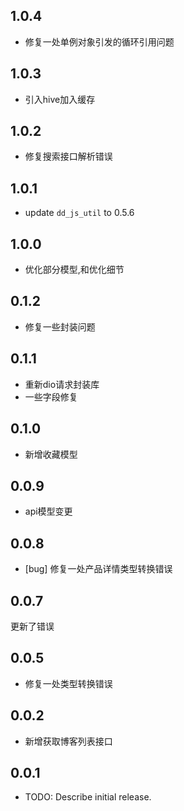 ## 1.0.4

* 修复一处单例对象引发的循环引用问题

## 1.0.3

* 引入hive加入缓存

## 1.0.2

* 修复搜索接口解析错误

## 1.0.1

* update `dd_js_util` to 0.5.6

## 1.0.0

* 优化部分模型,和优化细节

## 0.1.2

* 修复一些封装问题

## 0.1.1

* 重新dio请求封装库
* 一些字段修复

## 0.1.0

* 新增收藏模型

## 0.0.9

* api模型变更

## 0.0.8
* [bug] 修复一处产品详情类型转换错误

## 0.0.7
更新了错误

## 0.0.5
* 修复一处类型转换错误

## 0.0.2

- 新增获取博客列表接口

## 0.0.1

- TODO: Describe initial release.
